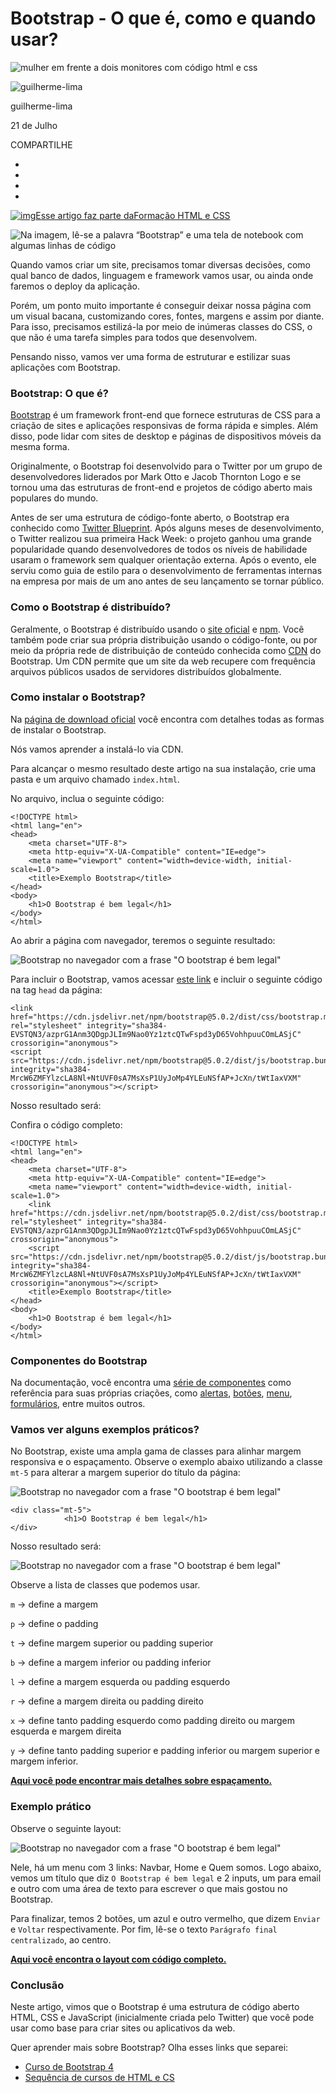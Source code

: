 # Bootstrap - O que é, como e quando usar?

![mulher em frente a dois monitores com código html e css ](https://www.alura.com.br/artigos/assets/bootstrap/fundo-bootstrap.jpg)

![guilherme-lima](https://cursos.alura.com.br/assets/images/forum/avatar_g.png)

guilherme-lima

21 de Julho

COMPARTILHE

- 
- 
- 
- 

[![img](https://www.alura.com.br/assets/api/formacoes/categorias/front-end.svg)Esse artigo faz parte daFormação HTML e CSS](https://www.alura.com.br/formacao-html-e-css)

![Na imagem, lê-se a palavra “Bootstrap” e uma tela de notebook com algumas linhas de código ](https://www.alura.com.br/artigos/assets/bootstrap/bootstrap.png)

Quando vamos criar um site, precisamos tomar diversas decisões, como qual banco de dados, linguagem e framework vamos usar, ou ainda onde faremos o deploy da aplicação.

Porém, um ponto muito importante é conseguir deixar nossa página com um visual bacana, customizando cores, fontes, margens e assim por diante. Para isso, precisamos estilizá-la por meio de inúmeras classes do CSS, o que não é uma tarefa simples para todos que desenvolvem.

Pensando nisso, vamos ver uma forma de estruturar e estilizar suas aplicações com Bootstrap.

### Bootstrap: O que é?

[Bootstrap](https://getbootstrap.com/) é um framework front-end que fornece estruturas de CSS para a criação de sites e aplicações responsivas de forma rápida e simples. Além disso, pode lidar com sites de desktop e páginas de dispositivos móveis da mesma forma.

Originalmente, o Bootstrap foi desenvolvido para o Twitter por um grupo de desenvolvedores liderados por Mark Otto e Jacob Thornton Logo e se tornou uma das estruturas de front-end e projetos de código aberto mais populares do mundo.

Antes de ser uma estrutura de código-fonte aberto, o Bootstrap era conhecido como [Twitter Blueprint](https://pt.wikipedia.org/wiki/Bootstrap_(framework_front-end)). Após alguns meses de desenvolvimento, o Twitter realizou sua primeira Hack Week: o projeto ganhou uma grande popularidade quando desenvolvedores de todos os níveis de habilidade usaram o framework sem qualquer orientação externa. Após o evento, ele serviu como guia de estilo para o desenvolvimento de ferramentas internas na empresa por mais de um ano antes de seu lançamento se tornar público.

### Como o Bootstrap é distribuído?

Geralmente, o Bootstrap é distribuído usando o [site oficial](https://getbootstrap.com/) e [npm](https://www.npmjs.com/). Você também pode criar sua própria distribuição usando o código-fonte, ou por meio da própria rede de distribuição de conteúdo conhecida como [CDN](https://pt.wikipedia.org/wiki/Rede_de_fornecimento_de_conteúdo) do Bootstrap. Um CDN permite que um site da web recupere com frequência arquivos públicos usados de servidores distribuídos globalmente.

### Como instalar o Bootstrap?

Na [página de download oficial](https://getbootstrap.com/docs/5.0/getting-started/download/) você encontra com detalhes todas as formas de instalar o Bootstrap.

Nós vamos aprender a instalá-lo via CDN.

Para alcançar o mesmo resultado deste artigo na sua instalação, crie uma pasta e um arquivo chamado `index.html`.

No arquivo, inclua o seguinte código:

```
<!DOCTYPE html>
<html lang="en">
<head>
    <meta charset="UTF-8">
    <meta http-equiv="X-UA-Compatible" content="IE=edge">
    <meta name="viewport" content="width=device-width, initial-scale=1.0">
    <title>Exemplo Bootstrap</title>
</head>
<body>
    <h1>O Bootstrap é bem legal</h1>
</body>
</html>
```

Ao abrir a página com navegador, teremos o seguinte resultado:

![Bootstrap no navegador com a frase "O bootstrap é bem legal" ](https://www.alura.com.br/artigos/assets/bootstrap/bootstrap-no-navegador.png)

Para incluir o Bootstrap, vamos acessar [este link](https://getbootstrap.com/docs/5.0/getting-started/download/#cdn-via-jsdelivr) e incluir o seguinte código na tag `head` da página:

```
<link href="https://cdn.jsdelivr.net/npm/bootstrap@5.0.2/dist/css/bootstrap.min.css" rel="stylesheet" integrity="sha384-EVSTQN3/azprG1Anm3QDgpJLIm9Nao0Yz1ztcQTwFspd3yD65VohhpuuCOmLASjC" crossorigin="anonymous">
<script src="https://cdn.jsdelivr.net/npm/bootstrap@5.0.2/dist/js/bootstrap.bundle.min.js" integrity="sha384-MrcW6ZMFYlzcLA8Nl+NtUVF0sA7MsXsP1UyJoMp4YLEuNSfAP+JcXn/tWtIaxVXM" crossorigin="anonymous"></script>
```

Nosso resultado será:

Confira o código completo:

```
<!DOCTYPE html>
<html lang="en">
<head>
    <meta charset="UTF-8">
    <meta http-equiv="X-UA-Compatible" content="IE=edge">
    <meta name="viewport" content="width=device-width, initial-scale=1.0">
    <link href="https://cdn.jsdelivr.net/npm/bootstrap@5.0.2/dist/css/bootstrap.min.css" rel="stylesheet" integrity="sha384-EVSTQN3/azprG1Anm3QDgpJLIm9Nao0Yz1ztcQTwFspd3yD65VohhpuuCOmLASjC" crossorigin="anonymous">
    <script src="https://cdn.jsdelivr.net/npm/bootstrap@5.0.2/dist/js/bootstrap.bundle.min.js" integrity="sha384-MrcW6ZMFYlzcLA8Nl+NtUVF0sA7MsXsP1UyJoMp4YLEuNSfAP+JcXn/tWtIaxVXM" crossorigin="anonymous"></script>
    <title>Exemplo Bootstrap</title>
</head>
<body>
    <h1>O Bootstrap é bem legal</h1>
</body>
</html>
```

### Componentes do Bootstrap

Na documentação, você encontra uma [série de componentes](https://getbootstrap.com/docs/5.0/components/alerts/) como referência para suas próprias criações, como [alertas](https://getbootstrap.com/docs/5.0/components/alerts/), [botões](https://getbootstrap.com/docs/5.0/components/buttons/), [menu](https://getbootstrap.com/docs/5.0/components/navs-tabs/), [formulários](https://getbootstrap.com/docs/5.0/forms/overview/), entre muitos outros.

### Vamos ver alguns exemplos práticos?

No Bootstrap, existe uma ampla gama de classes para alinhar margem responsiva e o espaçamento. Observe o exemplo abaixo utilizando a classe `mt-5` para alterar a margem superior do título da página:

![Bootstrap no navegador com a frase "O bootstrap é bem legal" ](https://www.alura.com.br/artigos/assets/bootstrap/bootstrap-classes.png)

```
<div class="mt-5">
            <h1>O Bootstrap é bem legal</h1>
</div>
```

Nosso resultado será:

![Bootstrap no navegador com a frase "O bootstrap é bem legal" ](https://www.alura.com.br/artigos/assets/bootstrap/bootstrap-h1.png)

Observe a lista de classes que podemos usar.

`m` -> define a margem

`p` -> define o padding

`t` -> define margem superior ou padding superior

`b` -> define a margem inferior ou padding inferior

`l` -> define a margem esquerda ou padding esquerdo

`r` -> define a margem direita ou padding direito

`x` -> define tanto padding esquerdo como padding direito ou margem esquerda e margem direita

`y` -> define tanto padding superior e padding inferior ou margem superior e margem inferior.

[**Aqui você pode encontrar mais detalhes sobre espaçamento.**](https://getbootstrap.com/docs/4.5/utilities/spacing/)

### Exemplo prático

Observe o seguinte layout:

![Bootstrap no navegador com a frase "O bootstrap é bem legal" ](https://www.alura.com.br/artigos/assets/bootstrap/bootstrap-layout.png)

Nele, há um menu com 3 links: Navbar, Home e Quem somos. Logo abaixo, vemos um título que diz `O Bootstrap é bem legal` e 2 inputs, um para email e outro com uma área de texto para escrever o que mais gostou no Bootstrap.

Para finalizar, temos 2 botões, um azul e outro vermelho, que dizem `Enviar` e `Voltar` respectivamente. Por fim, lê-se o texto `Parágrafo final centralizado`, ao centro.

[**Aqui você encontra o layout com código completo.**](https://github.com/guilhermeonrails/bootstrap-artigo-alura)

### Conclusão

Neste artigo, vimos que o Bootstrap é uma estrutura de código aberto HTML, CSS e JavaScript (inicialmente criada pelo Twitter) que você pode usar como base para criar sites ou aplicativos da web.

Quer aprender mais sobre Bootstrap? Olha esses links que separei:

- [Curso de Bootstrap 4](https://www.alura.com.br/curso-online-bootstrap-landing-page)
- [Sequência de cursos de HTML e CS](https://cursos.alura.com.br/formacao-html-e-css)